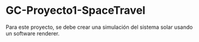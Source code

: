 # GC-Proyecto1-SpaceTravel
Para este proyecto, se debe crear una simulación del sistema solar usando un software renderer.
